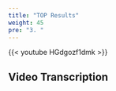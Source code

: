 ```yaml
---
title: "TOP Results"
weight: 45
pre: "3. "
---
```


{{< youtube HGdgozf1dmk >}}

## Video Transcription
